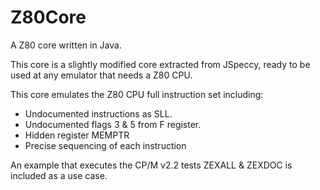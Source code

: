 # Z80Core
A Z80 core written in Java.

This core is a slightly modified core extracted from JSpeccy, ready to be used at any emulator that
needs a Z80 CPU.

This core emulates the Z80 CPU full instruction set including:
- Undocumented instructions as SLL.
- Undocumented flags 3 & 5 from F register.
- Hidden register MEMPTR
- Precise sequencing of each instruction

An example that executes the CP/M v2.2 tests ZEXALL & ZEXDOC is included as a use case.
